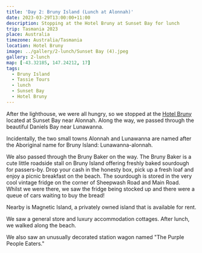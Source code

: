 ```yaml
---
title: 'Day 2: Bruny Island (Lunch at Alonnah)'
date: 2023-03-29T13:00:00+11:00
description: Stopping at the Hotel Bruny at Sunset Bay for lunch
trip: Tasmania 2023
place: Australia
timezone: Australia/Tasmania
location: Hotel Bruny
image: ../gallery/2-lunch/Sunset Bay (4).jpeg
gallery: 2-lunch
map: [-43.32185, 147.24212, 17]
tags:
  - Bruny Island
  - Tassie Tours
  - lunch
  - Sunset Bay
  - Hotel Bruny
---
```


After the lighthouse, we were all hungry, so we stopped at the [Hotel Bruny](https://www.hotelbruny.com.au/) located at Sunset Bay near Alonnah. Along the way, we passed through the beautiful Daniels Bay near Lunawanna.

Incidentally, the two small towns Alonnah and Lunawanna are named after the Aboriginal name for Bruny Island: Lunawanna-alonnah.

We also passed through the Bruny Baker on the way. The Bruny Baker is a cute little roadside stall on Bruny Island offering freshly baked sourdough for passers-by. Drop your cash in the honesty box, pick up a fresh loaf and enjoy a picnic breakfast on the beach. The sourdough is stored in the very cool vintage fridge on the corner of Sheepwash Road and Main Road. Whilst we were there, we saw the fridge being stocked up and there were a queue of cars waiting to buy the bread!

Nearby is Magnetic Island, a privately owned island that is available for rent.

We saw a general store and luxury accommodation cottages. After lunch, we walked along the beach.

We also saw an unusually decorated station wagon named "The Purple People Eaters."
